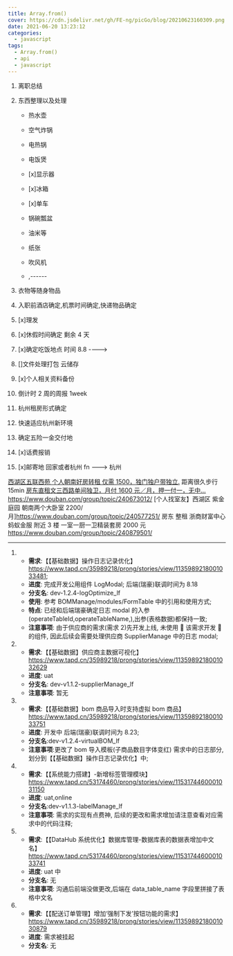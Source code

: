 ```yaml
---
title: Array.from()
cover: https://cdn.jsdelivr.net/gh/FE-ng/picGo/blog/20210623160309.png
date: 2021-06-20 13:23:12
categories:
  - javascript
tags:
  - Array.from()
  - api
  - javascript
---
```


<!--
 * @Author: your name
 * @Date: 2021-07-31 21:00:06
 * @LastEditTime: 2021-08-05 15:16:32
 * @LastEditors: Please set LastEditors
 * @Description: In User Settings Edit
 * @FilePath: /droplets/source/_drafts/tips.md
-->

1. 离职总结
2. 东西整理以及处理

   - 热水壶
   - 空气炸锅
   - 电热锅
   - 电饭煲
   - [x]显示器
   - [x]冰箱
   - [x]单车

   - 锅碗瓢盆
   - 油米等
   - 纸张
   - 吹风机
   - ,------

3. 衣物等随身物品
4. 入职前酒店确定,机票时间确定,快递物品确定
5. [x]理发
6. [x]休假时间确定 剩余 4 天
7. [x]确定吃饭地点 时间 8.8 ---->
8. []文件处理打包 云储存
9. [x]个人相关资料备份

10. 倒计时 2 周的周报 1week
11. 杭州租房形式确定
12. 快速适应杭州新环境
13. 确定五险一金交付地
14. [x]话费报销
15. [x]邮寄地 回家或者杭州 fn ---> 杭州

[西湖区五联西苑 个人朝南好房转租 仅需 1500，独门独户带独立.](https://www.douban.com/group/topic/240645340/) 距离很久步行 15min
[房东直租文三西路单间独卫，月付 1600 元／月，押一付一，无中...](https://www.douban.com/group/topic/240613388/)
https://www.douban.com/group/topic/240673012/
[个人找室友】西湖区 紫金庭园 朝南两个大卧室 2200/月]https://www.douban.com/group/topic/240577251/
房东 整租 浙商财富中心 蚂蚁金服 附近 3 楼 一室一厨一卫精装套房 2000 元 https://www.douban.com/group/topic/240879501/

---

1.  - **需求**:【【基础数据】操作日志记录优化】
      https://www.tapd.cn/35989218/prong/stories/view/1135989218001033481;
    - **进度**: 完成开发公用组件 LogModal; 后端(瑞豪)联调时间为 8.18
    - **分支名**: dev-1.2.4-logOptimize_lf
    - **使用**: 参考 BOMManage/modules/FormTable 中的引用和使用方式;
    - **特点**: 已经和后端瑞豪确定日志 modal 的入参(operateTableId,operateTableName,),出参(表格数据)都保持一致;
    - **注意事项**: 由于供应商的需求(需求 2)先开发上线, 未使用  该需求开发  的组件, 因此后续会需要处理供应商 SupplierManage 中的日志 modal;

2.  - **需求**:【【基础数据】供应商主数据可视化】
      https://www.tapd.cn/35989218/prong/stories/view/1135989218001032629
    - **进度**: uat
    - **分支名**: dev-v1.1.2-supplier​Manage_lf
    - **注意事项**: 暂无

3.  - **需求**:【【基础数据】bom 商品导入时支持虚拟 bom 商品】
      https://www.tapd.cn/35989218/prong/stories/view/1135989218001033751
    - **进度**: 开发中 后端(瑞豪)联调时间为 8.23;
    - **分支名**:dev-v1.2.4-virtualBOM_lf
    - **注意事项**:更改了 bom 导入模板(子商品数目字体变红) 需求中的日志部分,划分到【【基础数据】操作日志记录优化】中;

4.  - **需求**:【【系统能力搭建】-新增标签管理模块】
      https://www.tapd.cn/53174460/prong/stories/view/1153174460001031150
    - **进度**: uat,online
    - **分支名**:dev-v1.1.3-labelManage_lf
    - **注意事项**: 需求的实现有点费神, 后续的更改和需求增加请注意查看对应需求中的代码注释;

5.  - **需求**:【【DataHub 系统优化】数据库管理-数据库表的数据表增加中文名】
      https://www.tapd.cn/53174460/prong/stories/view/1153174460001033741
    - **进度**: uat 中
    - **分支名**: 无
    - **注意事项**: 沟通后前端没做更改,后端在 data_table_name 字段里拼接了表格中文名

6.  - **需求**:【【配送订单管理】增加‘强制下发’按钮功能的需求】
      https://www.tapd.cn/35989218/prong/stories/view/1135989218001030879
    - **进度**: 需求被挂起
    - **分支名**: 无
